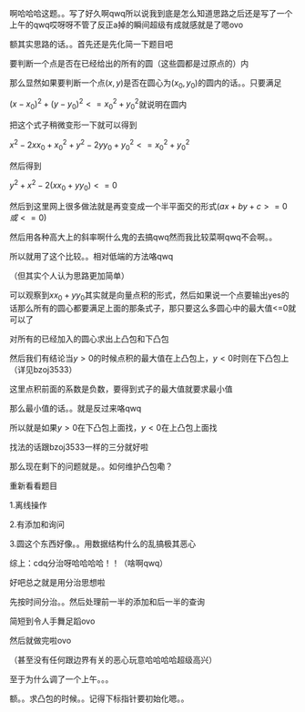 啊哈哈哈这题。。写了好久啊qwq所以说我到底是怎么知道思路之后还是写了一个上午的qwq哎呀呀不管了反正a掉的瞬间超级有成就感就是了嗯ovo



额其实思路的话。。首先还是先化简一下题目吧

要判断一个点是否在已经给出的所有的圆（这些圆都是过原点的）内

那么显然如果要判断一个点$(x, y)$是否在圆心为$(x_0,y_0)$的圆内的话。。只要满足

$(x - x_0)^2 + (y - y_0)^2 <= x_0^2 + y_0^2$就说明在圆内

把这个式子稍微变形一下就可以得到

$x^2 - 2 x x_0 + x_0^2 + y^2 - 2 y y_0 + y_0^2 <= x_0^2 + y_0^2$

然后得到

$y^2 + x^2 - 2 (x x_0 + y y_0) <= 0$

然后到这里网上很多做法就是再变变成一个半平面交的形式$(ax + by + c >=0 或 <=0)$

然后用各种高大上的斜率啊什么鬼的去搞qwq然而我比较菜啊qwq不会啊。。

所以就用了这个比较。。相对低端的方法咯qwq

（但其实个人认为思路更加简单）

可以观察到$xx_0 + yy_0$其实就是向量点积的形式，然后如果说一个点要输出yes的话那么所有的圆心都要满足上面的那条式子，那只要这么多圆心中的最大值<=0就可以了

对所有的已经加入的圆心求出上凸包和下凸包

然后我们有结论当$y>0$的时候点积的最大值在上凸包上，$y<0$时则在下凸包上（详见bzoj3533）

这里点积前面的系数是负数，要得到式子的最大值就要求最小值

那么最小值的话。。就是反过来咯qwq

所以就是如果$y>0$在下凸包上面找，$y<0$在上凸包上面找

找法的话跟bzoj3533一样的三分就好啦



那么现在剩下的问题就是。。如何维护凸包嘞？

重新看看题目

1.离线操作

2.有添加和询问

3.圆这个东西好像。。用数据结构什么的乱搞极其恶心

综上：cdq分治呀哈哈哈哈！！（啥啊qwq）

好吧总之就是用分治思想啦

先按时间分治。。然后处理前一半的添加和后一半的查询

简短到令人手舞足蹈ovo



然后就做完啦ovo

（甚至没有任何跟边界有关的恶心玩意哈哈哈哈超级高兴）



至于为什么调了一个上午。。。

额。。求凸包的时候。。记得下标指针要初始化嗯。。